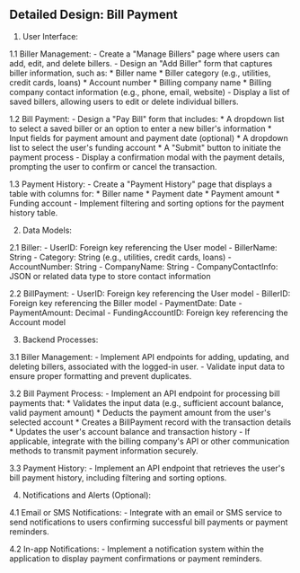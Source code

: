 ## Detailed Design: Bill Payment

1. User Interface:

1.1 Biller Management:
    - Create a "Manage Billers" page where users can add, edit, and delete billers.
    - Design an "Add Biller" form that captures biller information, such as:
        * Biller name
        * Biller category (e.g., utilities, credit cards, loans)
        * Account number
        * Billing company name
        * Billing company contact information (e.g., phone, email, website)
    - Display a list of saved billers, allowing users to edit or delete individual billers.

1.2 Bill Payment:
    - Design a "Pay Bill" form that includes:
        * A dropdown list to select a saved biller or an option to enter a new biller's information
        * Input fields for payment amount and payment date (optional)
        * A dropdown list to select the user's funding account
        * A "Submit" button to initiate the payment process
    - Display a confirmation modal with the payment details, prompting the user to confirm or cancel the transaction.

1.3 Payment History:
    - Create a "Payment History" page that displays a table with columns for:
        * Biller name
        * Payment date
        * Payment amount
        * Funding account
    - Implement filtering and sorting options for the payment history table.

2. Data Models:

2.1 Biller:
    - UserID: Foreign key referencing the User model
    - BillerName: String
    - Category: String (e.g., utilities, credit cards, loans)
    - AccountNumber: String
    - CompanyName: String
    - CompanyContactInfo: JSON or related data type to store contact information

2.2 BillPayment:
    - UserID: Foreign key referencing the User model
    - BillerID: Foreign key referencing the Biller model
    - PaymentDate: Date
    - PaymentAmount: Decimal
    - FundingAccountID: Foreign key referencing the Account model

3. Backend Processes:

3.1 Biller Management:
    - Implement API endpoints for adding, updating, and deleting billers, associated with the logged-in user.
    - Validate input data to ensure proper formatting and prevent duplicates.

3.2 Bill Payment Process:
    - Implement an API endpoint for processing bill payments that:
        * Validates the input data (e.g., sufficient account balance, valid payment amount)
        * Deducts the payment amount from the user's selected account
        * Creates a BillPayment record with the transaction details
        * Updates the user's account balance and transaction history
    - If applicable, integrate with the billing company's API or other communication methods to transmit payment information securely.

3.3 Payment History:
    - Implement an API endpoint that retrieves the user's bill payment history, including filtering and sorting options.

4. Notifications and Alerts (Optional):

4.1 Email or SMS Notifications:
    - Integrate with an email or SMS service to send notifications to users confirming successful bill payments or payment reminders.

4.2 In-app Notifications:
    - Implement a notification system within the application to display payment confirmations or payment reminders.

